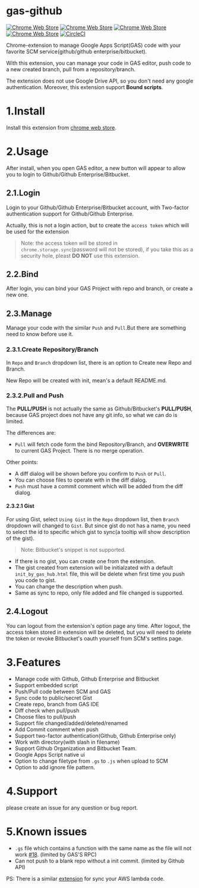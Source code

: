 # gas-github
[![Chrome Web Store](https://img.shields.io/chrome-web-store/v/lfjcgcmkmjjlieihflfhjopckgpelofo.svg)](https://chrome.google.com/webstore/detail/google-apps-script-github/lfjcgcmkmjjlieihflfhjopckgpelofo)
[![Chrome Web Store](https://img.shields.io/chrome-web-store/d/lfjcgcmkmjjlieihflfhjopckgpelofo.svg)](https://chrome.google.com/webstore/detail/google-apps-script-github/lfjcgcmkmjjlieihflfhjopckgpelofo)
[![Chrome Web Store](https://img.shields.io/chrome-web-store/rating/lfjcgcmkmjjlieihflfhjopckgpelofo.svg)](https://chrome.google.com/webstore/detail/google-apps-script-github/lfjcgcmkmjjlieihflfhjopckgpelofo)
[![Chrome Web Store](https://img.shields.io/chrome-web-store/rating-count/lfjcgcmkmjjlieihflfhjopckgpelofo.svg)](https://chrome.google.com/webstore/detail/google-apps-script-github/lfjcgcmkmjjlieihflfhjopckgpelofo)
[![CircleCI](https://img.shields.io/circleci/project/github/leonhartX/gas-github.svg)](https://circleci.com/gh/leonhartX/gas-github)

Chrome-extension to manage Google Apps Script(GAS) code with your favorite SCM service(github/github enterprise/bitbucket).

With this extension, you can manage your code in GAS editor, push code to a new created branch, pull from a repository/branch.

The extension does not use Google Drive API, so you don't need any google authentication. Moreover, this extension support **Bound scripts**.


# 1.Install
Install this extension from [chrome web store](https://chrome.google.com/webstore/detail/lfjcgcmkmjjlieihflfhjopckgpelofo).

# 2.Usage
After install, when you open GAS editor, a new button will appear to allow you to login to Github/Github Enterprise/Bitbucket.

## 2.1.Login
Login to your Github/Github Enterprise/Bitbucket account, with Two-factor authentication support for Github/Github Enterprise.

Actually, this is not a login action, but to create the `access token` which will be used for the extension
>Note: the access token will be stored in `chrome.storage.sync`(password will not be stored), if you take this as a security hole, pleast **DO NOT** use this extension.

## 2.2.Bind
After login, you can bind your GAS Project with repo and branch, or create a new one.

## 2.3.Manage
Manage your code with the similar `Push` and `Pull`.But there are something need to know before use it.

### 2.3.1.Create Repository/Branch
In `Repo` and `Branch` dropdown list, there is an option to Create new Repo and Branch.

New Repo will be created with init, mean's a default README.md.

### 2.3.2.Pull and Push
The **PULL/PUSH** is not actually the same as Github/Bitbucket's **PULL/PUSH**, because GAS project does not have any git info, so what we can do is limited.

The differences are:

- `Pull` will fetch code form the bind Repository/Branch, and **OVERWRITE** to current GAS Project. There is no merge operation.

Other points:
- A diff dialog will be shown before you confirm to `Push` or `Pull`.
- You can choose files to operate with in the diff dialog.
- `Push` must have a commit comment which will be added from the diff dialog.

#### 2.3.2.1 Gist
For using Gist, select `Using Gist` in the `Repo` dropdown list, then `Branch` dropdown will changed to `Gist`. But since gist do not has a name, you need to select the id to specific which gist to sync(a tooltip will show description of the gist).
>Note: Bitbucket's snippet is not supported.

- If there is no gist, you can create one from the extension.
- The gist created from extension will be initialzated with a default `init_by_gas_hub.html` file, this will be delete when first time you push you code to gist. 
- You can change the description when push.
- Same as sync to repo, only file added and file changed is supported.

## 2.4.Logout
You can logout from the extension's option page any time. After logout, the access token stored in extension will be deleted, 
but you will need to delete the token or revoke Bitbucket's oauth yourself from SCM's settins page.

# 3.Features

 - Manage code with Github, Github Enterprise and Bitbucket
 - Support embedded script
 - Push/Pull code between SCM and GAS
 - Sync code to public/secret Gist
 - Create repo, branch from GAS IDE
 - Diff check when pull/push
 - Choose files to pull/push
 - Support file changed/added/deleted/renamed
 - Add Commit comment when push
 - Support two-factor authentication(Github, Github Enterprise only)
 - Work with directory(with slash in filename)
 - Support Github Organization and Bitbucket Team.
 - Google Apps Script native ui
 - Option to change filetype from `.gs` to `.js` when upload to SCM
 - Option to add ignore file pattern.

# 4.Support
please create an issue for any question or bug report.

# 5.Known issues

 - `.gs` file which contains a function with the same name as the file will not work [#18](https://github.com/leonhartX/gas-github/issues/18). (limited by GAS'S RPC)
 - Can not push to a blank repo without a init commit. (limited by Github API)
 
PS: There is a similar [extension](https://github.com/leonhartX/lambda-github) for sync your AWS lambda code.
